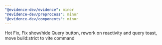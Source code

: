 ```yaml
---
"@evidence-dev/evidence": minor
"@evidence-dev/preprocess": minor
"@evidence-dev/components": minor
---
```


Hot Fix, Fix show/hide Query button, rework on reactivity and query toast, move build:strict to vite command
